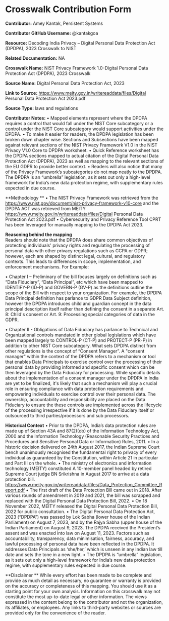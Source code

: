# Crosswalk Contribution Form

**Contributor:** Amey Kantak, Persistent Systems

**Contributor GitHub Username:** @kantakgoa

**Resource:** Decoding India Privacy – Digital Personal Data Protection Act (DPDPA), 2023 Crosswalk to NIST

**Related Documentation:** NA

**Crosswalk Name:** NIST Privacy Framework 1.0-Digital Personal Data Protection Act (DPDPA), 2023 Crosswalk

**Source Name:** Digital Personal Data Protection Act, 2023 

**Link to Source:** https://www.meity.gov.in/writereaddata/files/Digital Personal Data Protection Act 2023.pdf

**Source Type:** laws and regulations

**Contributor Notes:** 
•	Mapped elements represent where the DPDPA requires a control that would fall under the NIST Core subcategory or a control under the NIST Core subcategory would support activities under the DPDPA.
•	To make it easier for readers, the DPDPA legislation has been broken down chapter wise. Sections and Subsections have been mapped against relevant sections of the NIST Privacy Framework V1.0 in the NIST Privacy V1.0 Core to DPDPA worksheet.
•	Quick Reference worksheet has the DPDPA sections mapped to actual citation of the Digital Personal Data Protection Act (DPDPA), 2023 as well as mapping to the relevant sections of the EU GDPR to provide better context.
•	Readers will also notice that many of the Privacy Framework’s subcategories do not map neatly to the DPDPA. The DPDPA is an “umbrella” legislation, as it sets out only a high-level framework for India’s new data protection regime, with supplementary rules expected in due course. 

**Methodology **
•	The NIST Privacy Framework was retrieved from the https://www.nist.gov/document/nist-privacy-framework-v10-core and the DPDPA ACT was retrieved from MEITY https://www.meity.gov.in/writereaddata/files/Digital Personal Data Protection Act 2023.pdf 
•	Cybersecurity and Privacy Reference Tool CPRT has been leveraged for manually mapping to the DPDPA Act 2023.

**Reasoning behind the mapping**  
Readers should note that the DPDPA does share common objectives of protecting individuals' privacy rights and regulating the processing of personal data with other privacy regulations such as CCPA or GDPR; however, each are shaped by distinct legal, cultural, and regulatory contexts. This leads to differences in scope, implementation, and enforcement mechanisms. 
For Example: 

•	Chapter I – Preliminary of the bill focuses largely on definitions such as “Data Fiduciary”, “Data Principal”, etc which have been mapped to IDENTIFY-P (ID-P) and GOVERN-P (GV-P) as the definitions outline the scope of the Bill with respect to your organization. For example, the DPDPA Data Principal definition has parlance to GDPR Data Subject definition, however the DPDPA introduces child and guardian concept in the data principal description itself rather than defining the consent in a separate Art. 8: Child's consent or Art. 9: Processing special categories of data in the GDPR.

•	Chapter II - Obligations of Data Fiduciary has parlance to Technical and Organizational controls mandated in other global legislations which have been mapped largely to CONTROL-P (CT-P) and PROTECT-P (PR-P) in addition to other NIST Core subcategory. What sets DPDPA distinct from other regulations is the concept of “Consent Manager”. A "consent manager" within the context of the DPDPA refers to a mechanism or tool that enables Data Principals to exercise control over the processing of their personal data by providing informed and specific consent which can be then leveraged by the Data Fiduciary for processing. While specific details about the implementation of a consent manager under the DPDPA in India are yet to be finalized, it's likely that such a mechanism will play a crucial role in ensuring compliance with data protection requirements and empowering individuals to exercise control over their personal data. The ownership, accountability and responsibility are placed on the Data Fiduciary to ensure the these controls are implemented across the lifecycle of the processing irrespective if it is done by the Data Fiduciary itself or outsourced to third parties/processors and sub processors. 

**Historical Context**
•	Prior to the DPDPA, India’s data protection rules are made up of Section 43A and 87(2)(ob) of the Information Technology Act, 2000 and the Information Technology (Reasonable Security Practices and Procedures and Sensitive Personal Data or Information) Rules, 2011.
•	In a historic decision delivered on 24th August 2017, the Indian Supreme Court bench unanimously recognised the fundamental right to privacy of every individual as guaranteed by the Constitution, within Article 21 in particular and Part III on the whole. 
•	The ministry of electronics and information technology (MEITY) constituted A 10-member panel headed by retired Supreme Court judge BN Srikrishna in August 2017 to arrive at a data protection bill. https://www.meity.gov.in/writereaddata/files/Data_Protection_Committee_Report.pdf
•	The first draft of the Data Protection Bill came out in 2018. After various rounds of amendment in 2019 and 2021, the bill was scrapped and replaced with the Digital Personal Data Protection Bill, 2022.
•	On 18 November 2022, MEITY released the Digital Personal Data Protection Bill, 2022 for public consultation.
•	The Digital Personal Data Protection Act, 2023 (“DPDPA”) was passed by Lok Sabha (lower house of the Indian Parliament) on August 7, 2023, and by the Rajya Sabha (upper house of the Indian Parliament) on August 9, 2023. The DPDPA received the President’s assent and was enacted into law on August 11, 2023. Factors such as accountability, transparency, data minimisation, fairness, accuracy, and lawful processing of personal data have been reflected in the DPDPA. It addresses Data Principals as ‘she/her,’ which is unseen in any Indian law till date and sets the tone in a new light.
•	The DPDPA is “umbrella” legislation, as it sets out only a high-level framework for India’s new data protection regime, with supplementary rules expected in due course. 

**Disclaimer **
While every effort has been made to be complete and provide as much detail as necessary, no guarantee or warranty is provided on the accuracy or completeness of this mapping. You should use it as a starting point for your own analysis. Information on this crosswalk may not constitute the most up-to-date legal or other information. The views expressed in the content belong to the contributor and not the organization, its affiliates, or employees. Any links to third-party websites or sources are provided only for the convenience of the reader. 

